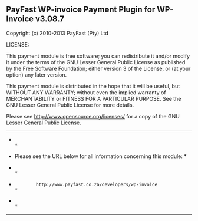 PayFast WP-invoice Payment Plugin for WP-Invoice v3.08.7
------------------------------------------------------------------------------
Copyright (c) 2010-2013 PayFast (Pty) Ltd

LICENSE:
 
This payment module is free software; you can redistribute it and/or modify
it under the terms of the GNU Lesser General Public License as published
by the Free Software Foundation; either version 3 of the License, or (at
your option) any later version.

This payment module is distributed in the hope that it will be useful, but
WITHOUT ANY WARRANTY; without even the implied warranty of MERCHANTABILITY
or FITNESS FOR A PARTICULAR PURPOSE. See the GNU Lesser General Public
License for more details.

Please see http://www.opensource.org/licenses/ for a copy of the GNU Lesser
General Public License.

******************************************************************************
*                                                                            *
*    Please see the URL below for all information concerning this module:    *
*                                                                            *
*             http://www.payfast.co.za/developers/wp-invoice                 *
*                                                                            *
******************************************************************************